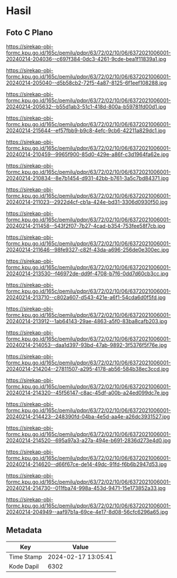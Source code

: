 # Hasil

## Foto C Plano

https://sirekap-obj-formc.kpu.go.id/165c/pemilu/pdpr/63/72/02/10/06/6372021006001-20240214-204036--c697f384-0dc3-4261-9cde-bea1f11839a1.jpg

https://sirekap-obj-formc.kpu.go.id/165c/pemilu/pdpr/63/72/02/10/06/6372021006001-20240214-205040--d5b58cb2-72f5-4a87-8125-6f1eef108288.jpg

https://sirekap-obj-formc.kpu.go.id/165c/pemilu/pdpr/63/72/02/10/06/6372021006001-20240214-205632--b55d1ab3-51c1-418d-800a-b59781fd00d1.jpg

https://sirekap-obj-formc.kpu.go.id/165c/pemilu/pdpr/63/72/02/10/06/6372021006001-20240214-215644--ef57fbb9-b9c8-4efc-9cb6-42211a829dc1.jpg

https://sirekap-obj-formc.kpu.go.id/165c/pemilu/pdpr/63/72/02/10/06/6372021006001-20240214-210459--9965f900-85d0-429e-a86f-c3d1964fa62e.jpg

https://sirekap-obj-formc.kpu.go.id/165c/pemilu/pdpr/63/72/02/10/06/6372021006001-20240214-210834--8e7b1454-d931-42bb-b761-3a5c7bd84371.jpg

https://sirekap-obj-formc.kpu.go.id/165c/pemilu/pdpr/63/72/02/10/06/6372021006001-20240214-211023--2922d4cf-cb1a-424e-bd31-3306d0930f50.jpg

https://sirekap-obj-formc.kpu.go.id/165c/pemilu/pdpr/63/72/02/10/06/6372021006001-20240214-211458--543f2f07-7b27-4cad-b354-753fee58f7cb.jpg

https://sirekap-obj-formc.kpu.go.id/165c/pemilu/pdpr/63/72/02/10/06/6372021006001-20240214-211646--98fe9327-c82f-43da-a696-256de0e300ec.jpg

https://sirekap-obj-formc.kpu.go.id/165c/pemilu/pdpr/63/72/02/10/06/6372021006001-20240214-213530--f46972de-dd9f-4708-b7f6-0dd7d60cb3cc.jpg

https://sirekap-obj-formc.kpu.go.id/165c/pemilu/pdpr/63/72/02/10/06/6372021006001-20240214-213710--c802a607-d543-421e-a6f1-54cda6d0f5fd.jpg

https://sirekap-obj-formc.kpu.go.id/165c/pemilu/pdpr/63/72/02/10/06/6372021006001-20240214-213912--1ab64143-29ae-4863-a5f0-83ba8cafb203.jpg

https://sirekap-obj-formc.kpu.go.id/165c/pemilu/pdpr/63/72/02/10/06/6372021006001-20240214-214053--daa1d397-93bd-47ab-9892-3f5376f5f76e.jpg

https://sirekap-obj-formc.kpu.go.id/165c/pemilu/pdpr/63/72/02/10/06/6372021006001-20240214-214204--27811507-a295-4178-ab56-584b38ec3ccd.jpg

https://sirekap-obj-formc.kpu.go.id/165c/pemilu/pdpr/63/72/02/10/06/6372021006001-20240214-214320--45f56147-c8ac-45df-a00b-a24ed099dc7e.jpg

https://sirekap-obj-formc.kpu.go.id/165c/pemilu/pdpr/63/72/02/10/06/6372021006001-20240214-214423--248390fd-04ba-4e5d-aa4e-a26dc3931527.jpg

https://sirekap-obj-formc.kpu.go.id/165c/pemilu/pdpr/63/72/02/10/06/6372021006001-20240214-214520--695a97a3-a27a-494e-b691-2836d273e4d0.jpg

https://sirekap-obj-formc.kpu.go.id/165c/pemilu/pdpr/63/72/02/10/06/6372021006001-20240214-214620--d66f67ce-de14-49dc-91fd-f6b6b2947d53.jpg

https://sirekap-obj-formc.kpu.go.id/165c/pemilu/pdpr/63/72/02/10/06/6372021006001-20240214-214730--011fba74-998a-453d-9471-15e173852a33.jpg

https://sirekap-obj-formc.kpu.go.id/165c/pemilu/pdpr/63/72/02/10/06/6372021006001-20240214-204949--aaf97b1a-69ce-4e17-8d08-56cfc6296a65.jpg


## Metadata

| Key        | Value               |
| ---------- | ------------------- |
| Time Stamp | 2024-02-17 13:05:41 |
| Kode Dapil | 6302                |



